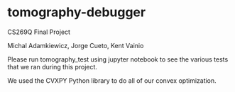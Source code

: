 # tomography-debugger

CS269Q Final Project

Michal Adamkiewicz, Jorge Cueto, Kent Vainio

Please run tomography_test using jupyter notebook to see the various tests that we ran during this project.

We used the CVXPY Python library to do all of our convex optimization.
